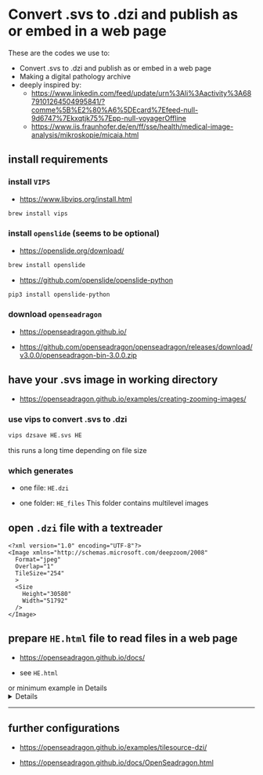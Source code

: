 # Convert .svs to .dzi and publish as or embed in a web page 
These are the codes we use to:
- Convert .svs to .dzi and publish as or embed in a web page
- Making a digital pathology archive
- deeply inspired by:
  - https://www.linkedin.com/feed/update/urn%3Ali%3Aactivity%3A6879101264504995841/?comme%5B%E2%80%A6%5DEcard%7Efeed-null-9d6747%7Ekxqtjk75%7Epp-null-voyagerOffline
  - https://www.iis.fraunhofer.de/en/ff/sse/health/medical-image-analysis/mikroskopie/micaia.html

## install requirements

### install `VIPS`

- https://www.libvips.org/install.html

```zsh
brew install vips
```

### install `openslide` (seems to be optional)

- https://openslide.org/download/

```zsh
brew install openslide
```

- https://github.com/openslide/openslide-python

```zsh
pip3 install openslide-python
```

### download `openseadragon`

- https://openseadragon.github.io/

- https://github.com/openseadragon/openseadragon/releases/download/v3.0.0/openseadragon-bin-3.0.0.zip


## have your .svs image in working directory

- https://openseadragon.github.io/examples/creating-zooming-images/

### use vips to convert .svs to .dzi

```zsh
vips dzsave HE.svs HE
```

this runs a long time depending on file size


### which generates
 
- one file: `HE.dzi`

- one folder: `HE_files` This folder contains multilevel images

## open `.dzi` file with a textreader

```
<?xml version="1.0" encoding="UTF-8"?>
<Image xmlns="http://schemas.microsoft.com/deepzoom/2008"
  Format="jpeg"
  Overlap="1"
  TileSize="254"
  >
  <Size 
    Height="30580"
    Width="51792"
  />
</Image>
```

## prepare `HE.html` file to read files in a web page

- https://openseadragon.github.io/docs/

- see `HE.html` 
<summary>
or minimum example in Details
</summary>
<details>

```html
<meta charset="utf-8"/>
<div id="openseadragon1" style="width: 100%; height: 95%;"></div>
<script src="./openseadragon/openseadragon.min.js"></script>
<script type="text/javascript">
 var viewer = OpenSeadragon({
 id: 'openseadragon1',
 prefixUrl : './openseadragon/images/',
 tileSources: {
 Image: {
Url: './HE_files/', // name of image folder
TileSize: '254', // see .dzi file
Overlap: '1', // see .dzi file
Format: 'jpeg', // see .dzi file
ServerFormat: 'Default', // optional
xmlns: 'http://schemas.microsoft.com/deepzoom/2009', // see .dzi file
Size: {
 Width: '51792', // see .dzi file
 Height: '30580' // see .dzi file
 } 
 }}});
</script>
```

</details>




---

## further configurations

- https://openseadragon.github.io/examples/tilesource-dzi/

- https://openseadragon.github.io/docs/OpenSeadragon.html


